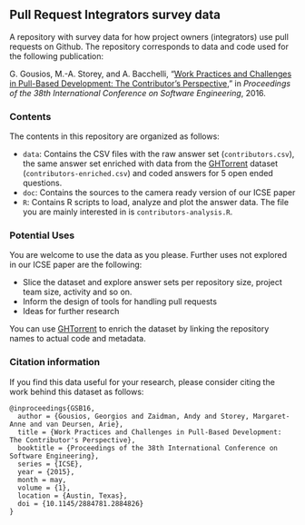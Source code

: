 ## Pull Request Integrators survey data

A repository with survey data for how project owners (integrators) use pull
requests on Github. The repository corresponds to data and code used for the
following publication:

G. Gousios, M.-A. Storey, and A. Bacchelli, “[Work Practices and Challenges in Pull-Based Development: The Contributor’s Perspective](http://www.gousios.gr/bibliography/GSB16.html),” in *Proceedings of the 38th International Conference on Software Engineering*, 2016.

### Contents

The contents in this repository are organized as follows:

* `data`: Contains the CSV files with the raw answer set (`contributors.csv`),
the same answer set enriched with data from the [GHTorrent](http://ghtorrent.org)
dataset (`contributors-enriched.csv`) and coded answers for 5 open ended
questions.
* `doc`: Contains the sources to the camera ready version of our ICSE paper
* `R`: Contains R scripts to load, analyze and plot the answer data. The file
you are mainly interested in is `contributors-analysis.R`.

### Potential Uses

You are welcome to use the data as you please. Further uses not explored in our
ICSE paper are the following:

* Slice the dataset and explore answer sets per repository size, project team
size, activity and so on.
* Inform the design of tools for handling pull requests
* Ideas for further research

You can use [GHTorrent](http://ghtorrent.org) to enrich the dataset by
linking the repository names to actual code and metadata.

### Citation information

If you find this data useful for your research, please consider citing
the work behind this dataset as follows:

```
@inproceedings{GSB16,
  author = {Gousios, Georgios and Zaidman, Andy and Storey, Margaret-Anne and van Deursen, Arie},
  title = {Work Practices and Challenges in Pull-Based Development: The Contributor's Perspective},
  booktitle = {Proceedings of the 38th International Conference on Software Engineering},
  series = {ICSE},
  year = {2015},
  month = may,
  volume = {1},
  location = {Austin, Texas},
  doi = {10.1145/2884781.2884826}
}
```
